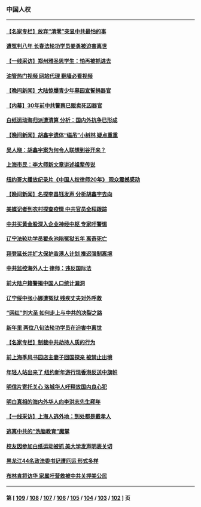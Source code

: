 ### 中国人权
---
#### [【名家专栏】放弃“清零”突显中共最怕的事](../../pages/ncid278/n13919485.md?02030445) 
#### [遭冤判八年 长春法轮功学员姜勇被迫害离世](../../pages/ncid278/n13919478.md?02030445) 
#### [【一线采访】郑州雅圣思学生：怕再被抓进去](../../pages/ncid278/n13919311.md?02030445) 
#### [油管热门视频 网站代理 翻墙必看视频](http://138.2.39.72:81/youtube.html?epic-marker?02030445)
#### [【晚间新闻】大陆惊爆青少年墓园宣誓捐器官](../../pages/ncid278/n13920075.md?02030445) 
#### [【内幕】30年前中共警察已贩卖死囚器官](../../pages/ncid278/n13919567.md?02030445) 
#### [白纸运动海归派遭清算 分析：国内外抗争已形成](../../pages/ncid278/n13919416.md?02030445) 
#### [【晚间新闻】胡鑫宇遗体“缢吊”小树林 疑点重重](../../pages/ncid278/n13919352.md?02030445) 
#### [吴人晓：胡鑫宇案为何令人联想到谷开来？](../../pages/ncid278/n13918681.md?02030445) 
#### [上海市民：李大师新文章讲述祖辈传说](../../pages/ncid278/n13917976.md?02030445) 
#### [纽约哥大播放纪录片《中国人权律师20年》 观众震撼感动](../../pages/ncid278/n13917073.md?02030445) 
#### [【晚间新闻】名探李昌钰发声 分析胡鑫宇去向](../../pages/ncid278/n13917122.md?02030445) 
#### [美媒记者到农村探查疫情 中共官员全程跟踪](../../pages/ncid278/n13916922.md?02030445) 
#### [中共买黄金股深入企业神经中枢 专家吁警惕](../../pages/ncid278/n13916857.md?02030445) 
#### [辽宁法轮功学员翟永池陷冤狱五年 离奇死亡](../../pages/ncid278/n13916049.md?02030445) 
#### [拜登延长并扩大保护香港人计划 推迟强制离境](../../pages/ncid278/n13916205.md?02030445) 
#### [中共监控海外人士 律师：违反国际法](../../pages/ncid278/n13915579.md?02030445) 
#### [前大陆户籍警揭中国人口统计漏洞](../../pages/ncid278/n13915733.md?02030445) 
#### [辽宁绥中张小娜遭冤狱 残疾丈夫对外呼救](../../pages/ncid278/n13915683.md?02030445) 
#### [“网红”刘大圣  如何走上与中共的决裂之路](../../pages/ncid278/n13915701.md?02030445) 
#### [新年里 两位八旬法轮功学员在迫害中离世](../../pages/ncid278/n13915319.md?02030445) 
#### [【名家专栏】制裁中共劫持人质的行为](../../pages/ncid278/n13914708.md?02030445) 
#### [前上海季风书园店主妻子回国探亲 被禁止出境](../../pages/ncid278/n13914587.md?02030445) 
#### [年轻人站出来了 纽约新年游行现香港反送中旗帜](../../pages/ncid278/n13914352.md?02030445) 
#### [明信片寄托关心 洛城华人吁释放国内良心犯](../../pages/ncid278/n13913750.md?02030445) 
#### [明白真相的海内外华人向李洪志先生拜年](../../pages/ncid278/n13912428.md?02030445) 
#### [【一线采访】上海人逃外地：到处都是戴孝人](../../pages/ncid278/n13912062.md?02030445) 
#### [逃离中共的“洗脑教育”魔掌](../../pages/ncid278/n13912049.md?02030445) 
#### [校友因参加白纸运动被抓 美大学发声明表关切](../../pages/ncid278/n13912005.md?02030445) 
#### [黑龙江44名政法委书记遭厄运 形式多样](../../pages/ncid278/n13909467.md?02030445) 
#### [布林肯将访华 家属吁营救被中共关押美公民](../../pages/ncid278/n13910252.md?02030445) 

---
#### 第 [ [109](./109.md?02030445) / [108](./108.md?02030445) / [107](./107.md?02030445) / [106](./106.md?02030445) / [105](./105.md?02030445) / [104](./104.md?02030445) / [103](./103.md?02030445) / [102](./102.md?02030445) ] 页
